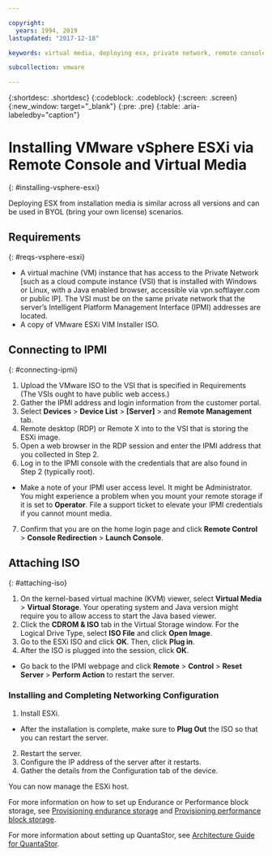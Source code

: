 ```yaml
---

copyright:
  years: 1994, 2019
lastupdated: "2017-12-18"

keywords: virtual media, deploying esx, private network, remote console, install vsphere, install esxi, esxi 

subcollection: vmware

---
```


{:shortdesc: .shortdesc}
{:codeblock: .codeblock}
{:screen: .screen}
{:new_window: target="_blank"}
{:pre: .pre}
{:table: .aria-labeledby="caption"}

# Installing VMware vSphere ESXi via Remote Console and Virtual Media
{: #installing-vsphere-esxi}

Deploying ESX from installation media is similar across all versions and can be used in BYOL (bring your own license) scenarios.

## Requirements
{: #reqs-vsphere-esxi}
* A virtual machine (VM) instance that has access to the Private Network [such as a cloud compute instance (VSI) that is installed with Windows or Linux, with a Java enabled browser, accessible via vpn.softlayer.com or public IP]. The VSI must be on the same private network that the server’s Intelligent Platform Management Interface (IPMI) addresses are located.
* A copy of VMware ESXi VIM Installer ISO.

<!--## Steps -->

## Connecting to IPMI
{: #connecting-ipmi}

1. Upload the VMware ISO to the VSI that is specified in Requirements (The VSIs ought to have public web access.)
2. Gather the IPMI address and login information from the customer portal.
3. Select **Devices** > **Device List** > **[Server]** > and **Remote Management** tab.
4. Remote desktop (RDP) or Remote X into to the VSI that is storing the ESXi image.
5. Open a web browser in the RDP session and enter the IPMI address that you collected in Step 2.
6. Log in to the IPMI console with the credentials that are also found in Step 2 (typically root).
* Make a note of your IPMI user access level. It might be Administrator. You might experience a problem when you mount your remote storage if it is set to **Operator**. File a support ticket to elevate your IPMI credentials if you cannot mount media.
7. Confirm that you are on the home login page and click **Remote Control** > **Console Redirection** > **Launch Console**.

## Attaching ISO
{: #attaching-iso}

1. On the kernel-based virtual machine (KVM) viewer, select **Virtual Media** > **Virtual Storage**. Your operating system and Java version might require you to allow access to start the Java based viewer.
2. Click the **CDROM & ISO** tab in the Virtual Storage window. For the Logical Drive Type, select **ISO File** and click **Open Image**.
3. Go to the ESXi ISO and click **OK**. Then, click **Plug in**.
4. After the ISO is plugged into the session, click **OK**.
* Go back to the IPMI webpage and click **Remote** > **Control** > **Reset Server** > **Perform Action** to restart the server.

### Installing and Completing Networking Configuration
1. Install ESXi.
* After the installation is complete, make sure to **Plug Out** the ISO so that you can restart the server.
2. Restart the server.
3. Configure the IP address of the server after it restarts.
4. Gather the details from the Configuration tab of the device.

You can now manage the ESXi host.

For more information on how to set up Endurance or Performance block storage, see 
[Provisioning endurance storage](/docs/infrastructure/BlockStorage?topic=BlockStorage-provisioning-with-endurance-tiers#provisioning-with-endurance-tiers) and 
[Provisioning performance block storage](/docs/infrastructure/BlockStorage?topic=BlockStorage-provisioning-with-endurance-tiers#provisioning).

For more information about setting up QuantaStor, see [Architecture Guide for QuantaStor](/docs/infrastructure/vmware?topic=VMware-architecture-guide-for-quantastor).

